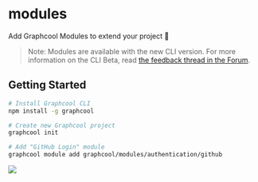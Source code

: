 # modules

Add Graphcool Modules to extend your project 🎁

> Note: Modules are available with the new CLI version. For more information on the CLI Beta, read [the feedback thread in the Forum](https://www.graph.cool/forum/t/feedback-new-cli-beta/949).

## Getting Started

```sh
# Install Graphcool CLI
npm install -g graphcool

# Create new Graphcool project
graphcool init

# Add "GitHub Login" module
graphcool module add graphcool/modules/authentication/github
```

![](http://i.imgur.com/5RHR6Ku.png)
